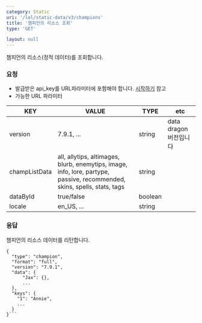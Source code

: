 ```yaml
---
category: Static
uri: '/lol/static-data/v3/champions'
title: '챔피언의 리소스 조회'
type: 'GET'

layout: null
---
```

챔피언의 리소스(정적 데이터)를 조회합니다.

### 요청


* 발급받은 api_key를 URL파라미터에 포함해야 합니다.
[시작하기](#/getting-started) 참고
* 가능한 URL 파라미터  


|KEY|VALUE|TYPE|etc|
|---|---|---|---|
|version|7.9.1, ...|string|data dragon버전입니다|
|champListData|all, allytips, altimages, blurb, enemytips, image, info, lore, partype, passive, recommended, skins, spells, stats, tags|string||
|dataById|true/false|boolean||
|locale|en_US, ...|string||

### 응답

챔피언의 리소스 데이터를 리턴합니다.

```
{
  "type": "champion",
  "format": "full",
  "version": "7.9.1",
  "data": {
      "Jax": {},
      ...
  },
  "keys": {
    "1": "Annie",
    ...
  }
}```